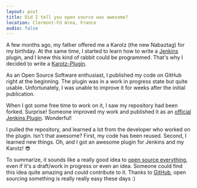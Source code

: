 ```yaml
---
layout: post
title: Did I tell you open source was awesome?
location: Clermont-Fd Area, France
audio: false
---
```


A few months ago, my father offered me a Karotz (the new Nabaztag) for my
birthday. At the same time, I started to learn how to write a
[Jenkins](https://jenkins-ci.org/) plugin, and I knew this kind of rabbit could
be programmed. That's why I decided to write a
[Karotz-Plugin](https://github.com/willdurand/Karotz-Plugin).

As an Open Source Software enthusiast, I published my code on GitHub right at
the beginning. The plugin was in a work in progress state but quite usable.
Unfortunately, I was unable to improve it for weeks after the initial
publication.

When I got some free time to work on it, I saw my repository had been forked.
Surprise! Someone improved my work and published it as an [official Jenkins
Plugin](https://wiki.jenkins-ci.org/display/JENKINS/Karotz+Plugin). Wonderful!

I pulled the repository, and learned a lot from the developer who worked on the
plugin. Isn't that awesome? First, my code has been reused. Second, I learned
new things. Oh, and I got an awesome plugin for Jenkins and my Karotz! 😎

To summarize, it sounds like a really good idea to [open source
everything](https://tom.preston-werner.com/2011/11/22/open-source-everything.html),
even if it's a draft/work in progress or even an idea. Someone could find this
idea quite amazing and could contribute to it. Thanks to [GitHub][], open
sourcing something is really really easy these days :)

[github]: https://www.github.com
